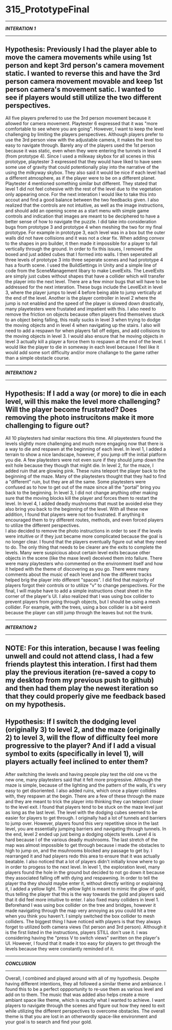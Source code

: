 # 315_PrototypeFinal
*****************
_**INTERATION 1**_
*****************
Hypothesis: Previously I had the player able to move the camera movements while using 1st person and kept 3rd person's camera movement static. I wanted to reverse this and have the 3rd person camera movement movable and keep 1st person camera's movement satic. I wanted to see if players would still utilize the two different perspectives.
----
All five players preferred to use the 3rd person movement because it allowed for camera movement. Playtester 6 expressed that it was "more comfortable to see where you are going". However, I want to keep the level challenging by limiting the players perspectives. Although players prefer to use the 3rd person view with the adjustable camera, it makes the level too easy to navigate through. Barely any of the players used the 1st person because it was static, even when they were entering the tunnels in level 4 (from prototype 4). 
Since I used a milkway skybox for all scenes in this prototype, playtester 3 expressed that they would have liked to have seen some use of gravity that could potentionally play into the narrative of the using the milkyway skybox. They also said it would be nice if each level had a different atmosphere, as if the player were to be on a different planet. Playtester 4 mentioned something similar but different. They stated that level 1 did not feel cohesive with the rest of the level due to the vegetation only appearing once. For the next interation I would like to take this into accout and find a good balance between the two feedbacks given. 
I also realized that the controls are not intuitive, as well as the image instructions, and should add an opening scene as a start menu with simple game controls and indication that images are meant to be deciphered to have a better sense of how to navigate the puzzle. 
I did take into consideration bugs from prototype 3 and prototype 4 when meshing the two for my final prototype. For example in prototype 3, each level was in a box but the outer walls did not have collisions and it was not a clear fix. When adding _convex_ to the shapes in pro builder, it then made it impossible for a player to fall vertically through the ground. In order to fix this issues, I removed the boxed and just added cubes that I formed into walls. I then seperated all three levels of prototype 3 into three seperate scenes and had prototype 4 has a fourth scene. I used the BuildSettings in Unity and a simple line of code from the SceneManagement libary to make LevelExits. The LevelExits are simply just cubes without shapes that have a collider which will transfer the player into the next level. 
There are a few minor bugs that will have to be addressed for the next interation. These bugs include the LevelExit in level 3, where the player jumps to level 4 before being able to jump vertically at the end of the level. Another is the player controller in level 2 where the jump is not enabled and the speed of the player is slowed down drastically, many playetesters were frustated and impatient with this. I also need to remove the friction on objects because often players find themselves stuck to an object being falling, this really sucks in level 3 when trying to dodge the moving objects and in level 4 when navigating up the stairs. 
I also will need to add a respawn for when players fall off edges, and add collisions to the moving objects in level 3. I would also ensure that he moving objects in level 3 actually kill a player a force them to respawn at the end of the level. I would like the player to die in someway in each level because I feel like it would add some sort difficulty and/or more challange to the game rather than a simple obstacle course. 
*****************
_**INTERATION 2**_
*****************
Hypothesis: If I add a way (or more) to die in each level, will this make the level more challenging? Will the player become frustrated? Does removing the photo instrucitons make it more challenging to figure out? 
----
All 10 playtesters had similar reactions this time. All playetesters found the levels slightly more challenging and much more engaging now that there is a way to die and respawn at the beginning of each level. In level 1, I added a terrain to show a nice landscape, however, if you jump off the initial platform you die. A few playtesters were not even sure if they should jump down the exit hole because they though that might die. In level 2, for the maze, I added ruin that are glowing pink. These ruins teleport the player back to the beginning of the maze. Many of the playtesters thought that they had to find a "different" ruin, but they are all the same. Some playtesters were confused as to how to get out of the maze since all the "portal" bring you back to the beginning. In level 3, I did not change anything other making sure that the moving blocks kill the player and forces them to restart the level. In level 4, I added deadly mushrooms that must be avoided else they also bring you back to the beginning of the level. With all these new addition, I found that players were not too frustrated. If anything it encouraged them to try different routes, methods, and even forced players to utilize the different perspectives.  
I also decided to remove the photo instructions in order to see if the levels were intuitive or if they just became more complicated because the goal is no longer clear. I found that the players eventually figure out what they need to do. The only thing that needs to be clearer are the exits to complete the levels. Many were suspicious about certain level exits because other objects in the scene (like the maxe level) deceived them into failure. 
There were many playtesters who commented on the environment itself and how it helped with the theme of discovering as you go. There were many comments about the music of each level and how the different tracks helped brig the player into different "spaces". 
I did find that majority of players forgot their controls or to utilize "v" to change perspectives. For the final, I will maybe have to add a simple instructions cheat sheet in the corner of the player's UI.
I also realized that I was using box collider to prevent players from going through objects, but I should be using a mesh collider. For example, with the trees, using a box collider is a bit weird because the player can still jump through the leaves but not the trunk. 

*****************
_**INTERATION 2**_
*****************
NOTE: For this interation, because I was feeling unwell and could not attend class, I had a few friends playtest this interation. I first had them play the previous iteration (re-saved a copy to my desktop from my previous push to github) and then had them play the newest iteration so that they could properly give me feedback based on my hypothesis. 
---
Hypothesis: If I switch the dodging level (originally 3) to level 2, and the maze (originally 2) to level 3, will the flow of difficulty feel more progressive to the player? And if I add a visual symbol to exits (specifically in level 1), will players actually feel inclined to enter them?
---
After switching the levels and having people play test the old one vs the new one, many playtesters said that it felt more progressive. Although the maze is simple, because of the lighting and the pattern of the walls, it's very easy to get disoriented. I also added ruins, which once a player collides with, they respawn at the begin. There are a few of these through the maze and they are meant to trick the player into thinking they can teleport closer to the level exit. I found that players tend to be stuck on the maze level just as long as the last level. The level with the dodging cubes seemed to be easier for players to get through. I originally had a lot of tunnels and barriers to jump over. However, players found this very repetitive since in the last level, you are essentially jumping barriers and navigating through tunnels. In the end, level 2 ended up just being a dodging objects levels. 
Level 4 is hard because I of the various deadly mushrooms. The last stretch of the map was almost impossible to get through because i made the obstacles to high to jump on, and the msuhrooms blocked any passage to get by. I rearranged it and had players redo this area to ensure that it was actually beatable. 
I also noticed that a lot of players didn't initially know where to go in order to progess to the next level. In level 1, the exploration level, many players found the hole in the ground but decided to not go down it because they associated falling off with dying and respawning. In order to tell the player tha they should maybe enter it, without directly writing or explaining it, I added a yellow light. The yellow light is meant to mimic the glow of gold, thus telling the player that this is the way towards the gold and players said that it did feel more intuitive to enter. I also fixed many colliders in level 1. Beforehand I was using box collider on the tree and bridges, however it made navigating through the map very annoying as you could hit a tree when you think you haven't. I simply switched the box collider to mesh colliders.
The biggest thing I have noticed with players is that they always forget to utilized both camera views (1st person and 3rd person). Although it is the first listed in the instructions, players STILL don't use it. I was considering having the "press V to switch views" swritten on the player's UI. However, I found that it made it too easy for players to get through the levels because they were constantly reminded of it.

*****************
_**CONCLUSION**_
*****************
Overall, I combined and played around with all of my hypothesis. Despite having different intentions, they all followed a similar theme and ambiance. I found this to be a perfect oppportunity to re-use them as various level and add on to them. The music that was added also helps create a more ambiant space like theme, which is exactly what I wanted to achieve. I want players to navigate through the scenes and figure out how they need to exit while utilizing the different perspectives to overcome obstacles. 
The overall theme is that you are lost in an otherwordly space-like environment and your goal is to search and find your gold.
